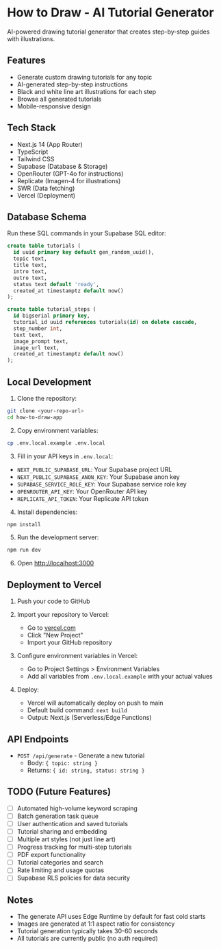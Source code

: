 # How to Draw - AI Tutorial Generator

AI-powered drawing tutorial generator that creates step-by-step guides with illustrations.

## Features
- Generate custom drawing tutorials for any topic
- AI-generated step-by-step instructions 
- Black and white line art illustrations for each step
- Browse all generated tutorials
- Mobile-responsive design

## Tech Stack
- Next.js 14 (App Router)
- TypeScript
- Tailwind CSS
- Supabase (Database & Storage)
- OpenRouter (GPT-4o for instructions)
- Replicate (Imagen-4 for illustrations)
- SWR (Data fetching)
- Vercel (Deployment)

## Database Schema

Run these SQL commands in your Supabase SQL editor:

```sql
create table tutorials (
  id uuid primary key default gen_random_uuid(),
  topic text, 
  title text, 
  intro text, 
  outro text,
  status text default 'ready',
  created_at timestamptz default now()
);

create table tutorial_steps (
  id bigserial primary key,
  tutorial_id uuid references tutorials(id) on delete cascade,
  step_number int, 
  text text,
  image_prompt text, 
  image_url text,
  created_at timestamptz default now()
);
```

## Local Development

1. Clone the repository:
```bash
git clone <your-repo-url>
cd how-to-draw-app
```

2. Copy environment variables:
```bash
cp .env.local.example .env.local
```

3. Fill in your API keys in `.env.local`:
- `NEXT_PUBLIC_SUPABASE_URL`: Your Supabase project URL
- `NEXT_PUBLIC_SUPABASE_ANON_KEY`: Your Supabase anon key
- `SUPABASE_SERVICE_ROLE_KEY`: Your Supabase service role key
- `OPENROUTER_API_KEY`: Your OpenRouter API key
- `REPLICATE_API_TOKEN`: Your Replicate API token

4. Install dependencies:
```bash
npm install
```

5. Run the development server:
```bash
npm run dev
```

6. Open [http://localhost:3000](http://localhost:3000)

## Deployment to Vercel

1. Push your code to GitHub

2. Import your repository to Vercel:
   - Go to [vercel.com](https://vercel.com)
   - Click "New Project"
   - Import your GitHub repository

3. Configure environment variables in Vercel:
   - Go to Project Settings > Environment Variables
   - Add all variables from `.env.local.example` with your actual values

4. Deploy:
   - Vercel will automatically deploy on push to main
   - Default build command: `next build`
   - Output: Next.js (Serverless/Edge Functions)

## API Endpoints

- `POST /api/generate` - Generate a new tutorial
  - Body: `{ topic: string }`
  - Returns: `{ id: string, status: string }`

## TODO (Future Features)

- [ ] Automated high-volume keyword scraping
- [ ] Batch generation task queue
- [ ] User authentication and saved tutorials
- [ ] Tutorial sharing and embedding
- [ ] Multiple art styles (not just line art)
- [ ] Progress tracking for multi-step tutorials
- [ ] PDF export functionality
- [ ] Tutorial categories and search
- [ ] Rate limiting and usage quotas
- [ ] Supabase RLS policies for data security

## Notes

- The generate API uses Edge Runtime by default for fast cold starts
- Images are generated at 1:1 aspect ratio for consistency
- Tutorial generation typically takes 30-60 seconds
- All tutorials are currently public (no auth required)